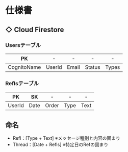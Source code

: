 # 仕様書
## ◇ Cloud Firestore
### Usersテーブル
| PK          | -      | -     | -      | -     |
| ----------- | ------ | ----- | ------ | ----- |
| CognitoName | UserId | Email | Status | Types |
### Reflsテーブル
| PK     | SK   | -     | -    | -    |
| ------ | ---- | ----- | ---- | ---- |
| UserId | Date | Order | Type | Text |

## 命名
* Refl：[Type + Text] ※メッセージ種別と内容の固まり
* Thread：[Date + Refls] ※特定日のRefの固まり